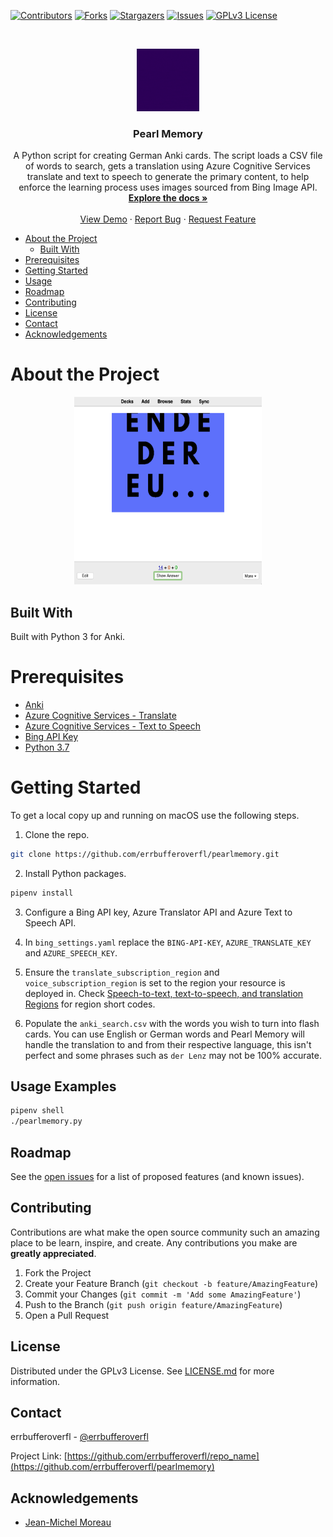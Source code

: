 <!-- PROJECT SHIELDS -->
[![Contributors][contributors-shield]][contributors-url]
[![Forks][forks-shield]][forks-url]
[![Stargazers][stars-shield]][stars-url]
[![Issues][issues-shield]][issues-url]
[![GPLv3 License][license-shield]][license-url]

<!-- PROJECT LOGO -->
<br />
<p align="center">
  <a href="https://github.com/errbufferoverfl/pearlmemory">
    <img src="images/logo.gif" alt="Pearl Memory Logo" width="100" height="100">
  </a>

  <h3 align="center">Pearl Memory</h3>

  <p align="center">
    A Python script for creating German Anki cards. The script loads a CSV file of words to search, gets a translation
    using Azure Cognitive Services translate and text to speech to generate the primary content, to help enforce the
    learning process uses images sourced from Bing Image API.
    <br />
    <a href="https://github.com/errbufferoverfl/pearlmemory"><strong>Explore the docs »</strong></a>
    <br />
    <br />
    <a href="https://github.com/errbufferoverfl/pearlmemory">View Demo</a>
    ·
    <a href="https://github.com/errbufferoverfl/pearlmemory/issues">Report Bug</a>
    ·
    <a href="https://github.com/errbufferoverfl/pearlmemory/issues">Request Feature</a>
  </p>
</p>

<!-- TABLE OF CONTENTS -->

* [About the Project](#about-the-project)
  * [Built With](#built-with)
* [Prerequisites](#prerequisites)
* [Getting Started](#getting-started)
* [Usage](#usage)
* [Roadmap](#roadmap)
* [Contributing](#contributing)
* [License](#license)
* [Contact](#contact)
* [Acknowledgements](#acknowledgements)

<!-- ABOUT THE PROJECT -->
# About the Project

<p align="center">
  <a href="https://github.com/errbufferoverfl/pearlmemory">
    <img src="images/pearlmemory_01.png" alt="product-screenshot" width="300" height="300">
  </a>
</p>

<!-- ABOUT THE PROJECT -->
## Built With

Built with Python 3 for Anki.

<!-- prerequisites -->
# Prerequisites

* [Anki](https://apps.ankiweb.net/)
* [Azure Cognitive Services - Translate](https://azure.microsoft.com/en-au/services/cognitive-services/translator/)
* [Azure Cognitive Services - Text to Speech](https://azure.microsoft.com/en-au/services/cognitive-services/text-to-speech/)
* [Bing API Key](https://azure.microsoft.com/en-au/services/cognitive-services/bing-web-search-api/)
* [Python 3.7](https://www.python.org/)

<!-- GETTING STARTED -->
# Getting Started

To get a local copy up and running on macOS use the following steps.

1. Clone the repo.
```sh
git clone https://github.com/errbufferoverfl/pearlmemory.git
```
2. Install Python packages.
```sh
pipenv install
```
3. Configure a Bing API key, Azure Translator API and Azure Text to Speech API.

4. In `bing_settings.yaml` replace the `BING-API-KEY`, `AZURE_TRANSLATE_KEY` and `AZURE_SPEECH_KEY`.

5. Ensure the `translate_subscription_region` and `voice_subscription_region` is set to the region your resource is
deployed in. Check [Speech-to-text, text-to-speech, and translation Regions](https://docs.microsoft.com/en-au/azure/cognitive-services/speech-service/regions#speech-sdk) for 
region short codes.

6. Populate the `anki_search.csv` with the words you wish to turn into flash cards. You can use English or German words 
and Pearl Memory will handle the translation to and from their respective language, this isn't perfect and some phrases
such as `der Lenz` may not be 100% accurate.

<!-- USAGE EXAMPLES -->
## Usage Examples

```sh
pipenv shell
./pearlmemory.py
```

<!-- ROADMAP -->
## Roadmap

See the [open issues](https://github.com/errbufferoverfl/pearlmemory/issues) for a list of proposed features 
(and known issues).

<!-- CONTRIBUTING -->
## Contributing

Contributions are what make the open source community such an amazing place to be learn, inspire, and create. 
Any contributions you make are **greatly appreciated**.

1. Fork the Project
2. Create your Feature Branch (`git checkout -b feature/AmazingFeature`)
3. Commit your Changes (`git commit -m 'Add some AmazingFeature'`)
4. Push to the Branch (`git push origin feature/AmazingFeature`)
5. Open a Pull Request

<!-- LICENSE -->
## License

Distributed under the GPLv3 License. See [LICENSE.md](LICENSE.md) for more information.

<!-- CONTACT -->
## Contact

errbufferoverfl - [@errbufferoverfl](https://twitter.com/errbufferoverfl)

Project Link: [https://github.com/errbufferoverfl/repo_name](https://github.com/errbufferoverfl/pearlmemory)

<!-- ACKNOWLEDGEMENTS -->
## Acknowledgements

* [Jean-Michel Moreau](https://github.com/jm-moreau)

<!-- MARKDOWN LINKS & IMAGES -->
<!-- https://www.markdownguide.org/basic-syntax/#reference-style-links -->
[contributors-shield]: https://img.shields.io/github/contributors/errbufferoverfl/pearlmemory.svg?style=flat-square
[contributors-url]: https://github.com/errbufferoverfl/pearlmemory/graphs/contributors
[forks-shield]: https://img.shields.io/github/forks/errbufferoverfl/pearlmemory.svg?style=flat-square
[forks-url]: https://github.com/errbufferoverfl/pearlmemory/network/members
[stars-shield]: https://img.shields.io/github/stars/errbufferoverfl/pearlmemory.svg?style=flat-square
[stars-url]: https://github.com/errbufferoverfl/pearlmemory/stargazers
[issues-shield]: https://img.shields.io/github/issues/errbufferoverfl/pearlmemory.svg?style=flat-square
[issues-url]: https://github.com/errbufferoverfl/pearlmemory/issues
[license-shield]: https://img.shields.io/github/license/errbufferoverfl/pearlmemory.svg?style=flat-square
[license-url]: https://github.com/errbufferoverfl/pearlmemory/blob/master/LICENSE.md
[product-screenshot]: images/screenshot.png
